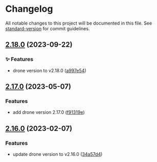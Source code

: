 # Changelog

All notable changes to this project will be documented in this file. See [standard-version](https://github.com/conventional-changelog/standard-version) for commit guidelines.

## [2.18.0](https://github.com/sinlov/docker-drone-server/compare/v2.17.0...v2.18.0) (2023-09-22)


### ✨ Features

* drone version to v2.18.0 ([a997e54](https://github.com/sinlov/docker-drone-server/commit/a997e54a00080ea380a946ea43185f8bda23340e))

## [2.17.0](https://github.com/sinlov/docker-drone-server/compare/v2.16.0...v2.17.0) (2023-05-07)


### Features

* add drone version 2.17.0 ([f91319e](https://github.com/sinlov/docker-drone-server/commit/f91319e890f24db048224173022a06a747338c48))

## [2.16.0](https://github.com/sinlov/docker-drone-server/compare/v2.15.0...v2.16.0) (2023-02-07)


### Features

* update drone version to v2.16.0 ([34a57d4](https://github.com/sinlov/docker-drone-server/commit/34a57d4b4d721f5f3abf544cd9b92dab393c87c8))
